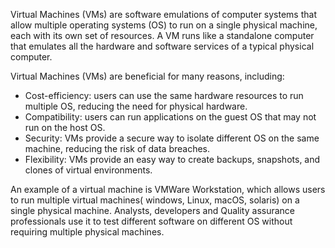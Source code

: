 

Virtual Machines (VMs) are software emulations of computer systems that allow multiple operating systems (OS) to run on a single physical machine, each with its own set of resources. A VM runs like a standalone computer that emulates all the hardware and software services of a typical physical computer.

Virtual Machines (VMs) are beneficial for many reasons, including:

- Cost-efficiency: users can use the same hardware resources to run multiple OS, reducing the need for physical hardware.
- Compatibility: users can run applications on the guest OS that may not run on the host OS.
- Security: VMs provide a secure way to isolate different OS on the same machine, reducing the risk of data breaches.
- Flexibility: VMs provide an easy way to create backups, snapshots, and clones of virtual environments.

An example of a virtual machine is VMWare Workstation, which allows users to run multiple virtual machines( windows, Linux, macOS, solaris) on a single physical machine. Analysts, developers and Quality assurance professionals use it to test different software on different OS without requiring multiple physical machines.